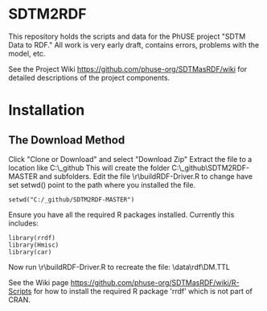 # SDTM2RDF
This repository holds the scripts and data for the PhUSE project "SDTM Data to RDF." All work is very early draft, contains errors, problems with the model, etc. 

See the Project Wiki https://github.com/phuse-org/SDTMasRDF/wiki  for detailed descriptions of the project components.

# Installation
## The Download Method
Click "Clone or Download" and select "Download Zip"
Extract the file to a location like  C:\\_github
This will create the folder C:\\_github\\SDTM2RDF-MASTER and subfolders.
Edit the file \\r\\buildRDF-Driver.R  to change have set setwd() point to the path where you installed the file.
 ```
 setwd("C:/_github/SDTM2RDF-MASTER")
```
Ensure you have all the required R packages installed. Currently this includes:
```
library(rrdf)
library(Hmisc)
library(car)
```
Now run \r\buildRDF-Driver.R  to recreate the file:  \data\rdf\DM.TTL

See the Wiki page https://github.com/phuse-org/SDTMasRDF/wiki/R-Scripts for how to install the required R package 'rrdf' which is not part of CRAN. 

